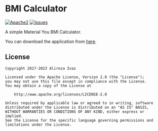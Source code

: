 # BMI Calculator

[![Apache2](http://img.shields.io/badge/license-APACHE2-blue.svg)](https://www.apache.org/licenses/LICENSE-2.0.html)
[![Issues](https://img.shields.io/github/issues/AlirezaIvaz/BMICalculator)](https://github.com/AlirezaIvaz/BMICalculator/issues)

A simple Material You BMI Calculator.

You can download the application from [here](https://github.com/AlirezaIvaz/BMICalculator/releases).

## License

    Copyright 2017-2023 Alireza Ivaz

    Licensed under the Apache License, Version 2.0 (the "License");
    you may not use this file except in compliance with the License.
    You may obtain a copy of the License at

        http://www.apache.org/licenses/LICENSE-2.0

    Unless required by applicable law or agreed to in writing, software
    distributed under the License is distributed on an "AS IS" BASIS,
    WITHOUT WARRANTIES OR CONDITIONS OF ANY KIND, either express or implied.
    See the License for the specific language governing permissions and
    limitations under the License.
